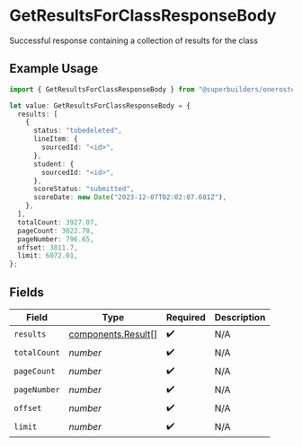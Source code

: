 # GetResultsForClassResponseBody

Successful response containing a collection of results for the class

## Example Usage

```typescript
import { GetResultsForClassResponseBody } from "@superbuilders/oneroster/models/operations";

let value: GetResultsForClassResponseBody = {
  results: [
    {
      status: "tobedeleted",
      lineItem: {
        sourcedId: "<id>",
      },
      student: {
        sourcedId: "<id>",
      },
      scoreStatus: "submitted",
      scoreDate: new Date("2023-12-07T02:02:07.681Z"),
    },
  ],
  totalCount: 3927.07,
  pageCount: 3022.78,
  pageNumber: 796.65,
  offset: 3811.7,
  limit: 6072.01,
};
```

## Fields

| Field                                                    | Type                                                     | Required                                                 | Description                                              |
| -------------------------------------------------------- | -------------------------------------------------------- | -------------------------------------------------------- | -------------------------------------------------------- |
| `results`                                                | [components.Result](../../models/components/result.md)[] | :heavy_check_mark:                                       | N/A                                                      |
| `totalCount`                                             | *number*                                                 | :heavy_check_mark:                                       | N/A                                                      |
| `pageCount`                                              | *number*                                                 | :heavy_check_mark:                                       | N/A                                                      |
| `pageNumber`                                             | *number*                                                 | :heavy_check_mark:                                       | N/A                                                      |
| `offset`                                                 | *number*                                                 | :heavy_check_mark:                                       | N/A                                                      |
| `limit`                                                  | *number*                                                 | :heavy_check_mark:                                       | N/A                                                      |